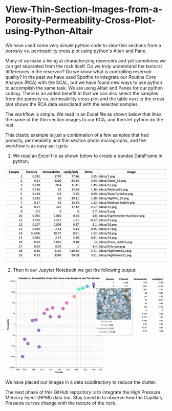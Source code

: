 # View-Thin-Section-Images-from-a-Porosity-Permeability-Cross-Plot-using-Python-Altair
We have used some very simple python code to view thin sections from a porosity vs. permeability cross plot using python's Altair and Pane.

Many of us make a living at characterizing reservoirs and yet sometimes we can get separated from the rock itself. Do we truly understand the textural differences in the reservoir? Do we know what is controlling reservoir quality? In the past we have used Spotfire to integrate our Routine Core Analysis (RCA) with the SCAL, but we have found new ways to use python to accomplish the same task. We are using Altair and Panes for our python coding. There is an added benefit in that we can also select the samples from the porosity vs. permeability cross plot and the table next to the cross plot shows the RCA data associated with the selected samples. 

The workflow is simple. We read in an Excel file as shown below that links the name of the thin section images to our RCA, and then let python do the rest. 

This clastic example is just a combination of a few samples that had porosity, permeability and thin section photo micrographs, and the workflow is as easy as it gets:

1) We read an Excel file as shown below to create a pandas DataFrame in python:

![Geolog_Image](Excel.png)

2) Then in our Jupyter Notebook we get the following output:

![Geolog_Image](sqrt_k_phi.gif)

We have placed our images in a data subdirectory to reduce the clutter.

The next phase of this GitHub repository is to integrate the High Pressure Mercury Inject (HPMI) data too. Stay tuned in to observe how the Capillary Pressure curves change with the texture of the rock. 

